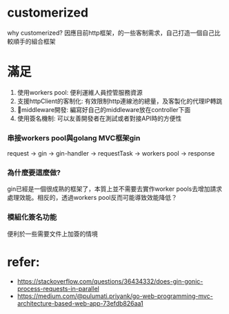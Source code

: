 # customerized
why customerized?
因應目前http框架，的一些客制需求，自己打造一個自己比較順手的組合框架

# 滿足
1. 使用workers pool: 便利運維人員控管服務資源
2. 支援httpClient的客制化: 有效限制http連線池的總量，及客製化的代理IP轉跳
3. middleware開發: 編寫好自己的middleware放在controller下面
4. 使用簽名機制: 可以友善開發者在測試或者對接API時的方便性


### 串接workers pool與golang MVC框架gin
request -> gin -> gin-handler -> requestTask -> workers pool -> response


### 為什麼要這麼做?
gin已經是一個很成熟的框架了，本質上並不需要去實作worker pools去增加請求處理效能。相反的，透過workers pool反而可能導致效能降低？

<!-- 
### 哪種情境下需要使用?
1. 爬蟲，控制爬蟲池的工作者爬蟲，避免請求量過大時會耗費過多資源(透過改變工作池的大小可以限制資源，及集中管理錯誤訊息)
2. 金流，控制交易速度。透過Ticker可以去限制工作池內的接案狀況，避免過於頻繁的請求直接湧入後台。
3. 需要監控效能的服務，透過監控工作池的活動情形。可以限制服務的使用資源。便於放入像是k8s或是資源有限的環境
-->

### 模組化簽名功能
便利於一些需要文件上加簽的情境




# refer:
- https://stackoverflow.com/questions/36434332/does-gin-gonic-process-requests-in-parallel
- https://medium.com/@pulumati.priyank/go-web-programming-mvc-architecture-based-web-app-73efdb826aa1
